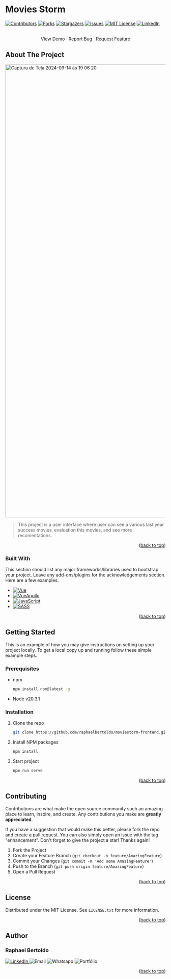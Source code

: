 # Movies Storm 
[![Contributors][contributors-shield]][contributors-url]
[![Forks][forks-shield]][forks-url]
[![Stargazers][stars-shield]][stars-url]
[![Issues][issues-shield]][issues-url]
[![MIT License][license-shield]][license-url]
[![LinkedIn][linkedin-shield]][linkedin-url]


  <p align="center">
    <br />
    <a href="https://movie-storm.netlify.app/">View Demo</a>
    ·
    <a href="https://github.com/raphaelbertoldo/moviestorm-frontend/issues/new?labels=bug&template=bug-report---.md">Report Bug</a>
    ·
    <a href="https://github.com/raphaelbertoldo/moviestorm-frontend/issues/new?labels=enhancement&template=feature-request---.md">Request Feature</a>
  </p>

## About The Project

<img width="1422" alt="Captura de Tela 2024-09-14 às 19 06 20" src="https://github.com/user-attachments/assets/921348fd-a231-4a45-aa69-d65f9ef46774">

> This project is a user interface where user can see a various last year success movies, evaluation this movies, and see more recomentations.

<p align="right">(<a href="#readme-top">back to top</a>)</p>


### Built With

This section should list any major frameworks/libraries used to bootstrap your project. Leave any add-ons/plugins for the acknowledgements section. Here are a few examples.

* [![Vue][Vue.js]][Vue-url]
* [![VueApollo][Apollo]][Apollo-url]
* [![JavaScript][JavaScript]][JavaScript-url]
* [![SASS][SASS]][SASS-url]

<p align="right">(<a href="#readme-top">back to top</a>)</p>



<!-- GETTING STARTED -->
## Getting Started

This is an example of how you may give instructions on setting up your project locally.
To get a local copy up and running follow these simple example steps.

### Prerequisites

* npm
  ```sh
  npm install npm@latest -g
  ```
- Node v20.3.1

### Installation

1. Clone the repo
   ```sh
   git clone https://github.com/raphaelbertoldo/moviestorm-frontend.git
   ```
2. Install NPM packages
   ```sh
   npm install
   ```
4. Start project
   ```sh
   npm run serve
   ```
<p align="right">(<a href="#readme-top">back to top</a>)</p>



<!-- CONTRIBUTING -->
## Contributing

Contributions are what make the open source community such an amazing place to learn, inspire, and create. Any contributions you make are **greatly appreciated**.

If you have a suggestion that would make this better, please fork the repo and create a pull request. You can also simply open an issue with the tag "enhancement".
Don't forget to give the project a star! Thanks again!

1. Fork the Project
2. Create your Feature Branch (`git checkout -b feature/AmazingFeature`)
3. Commit your Changes (`git commit -m 'Add some AmazingFeature'`)
4. Push to the Branch (`git push origin feature/AmazingFeature`)
5. Open a Pull Request


<p align="right">(<a href="#readme-top">back to top</a>)</p>

<!-- LICENSE -->
## License

Distributed under the MIT License. See `LICENSE.txt` for more information.

<p align="right">(<a href="#readme-top">back to top</a>)</p>




## Author 
### Raphael Bertoldo
<a href="https://www.linkedin.com/in/raphaelbertoldo/">
  <img src="https://img.shields.io/badge/LinkedIn-0077B5?style=for-the-badge&logo=linkedin&logoColor=white" alt="LinkedIn" />
</a>
<a href="mailto:raphaelferreirabertoldo@gmail.com" style="text-decoration: none !important">
  <img src="https://img.shields.io/badge/Email-D14836?style=for-the-badge&logo=gmail&logoColor=white" alt="Email" />
</a>
<a href="https://api.whatsapp.com/send?phone=5534993139666" style="text-decoration: none !important">
  <img src="https://img.shields.io/badge/WhatsApp-25D366?style=for-the-badge&logo=whatsapp&logoColor=white" alt="Whatsapp" />
</a>
<a href="https://raphaelfb-portfolio.netlify.app/" style="text-decoration: none !important">
  <img src="https://img.shields.io/badge/Portfolio-000080?style=for-the-badge&logo=todoist&logoColor=fff" alt="Portfólio" />
</a>
<p align="right">(<a href="#readme-top">back to top</a>)</p>


[contributors-shield]: https://img.shields.io/github/contributors/raphaelbertoldo/moviestorm-frontend.svg?style=for-the-badge
[contributors-url]: https://github.com/raphaelbertoldo/moviestorm-frontend/graphs/contributors
[forks-shield]: https://img.shields.io/github/forks/raphaelbertoldo/moviestorm-frontend.svg?style=for-the-badge
[forks-url]: https://github.com/raphaelbertoldo/moviestorm-frontend/network/members
[stars-shield]: https://img.shields.io/github/stars/raphaelbertoldo/moviestorm-frontend.svg?style=for-the-badge
[stars-url]: https://github.com/raphaelbertoldo/moviestorm-frontend/stargazers
[issues-shield]: https://img.shields.io/github/issues/raphaelbertoldo/moviestorm-frontend.svg?style=for-the-badge
[issues-url]: https://github.com/raphaelbertoldo/moviestorm-frontend/issues
[license-shield]: https://img.shields.io/github/license/raphaelbertoldo/moviestorm-frontend.svg?style=for-the-badge
[license-url]: https://github.com/raphaelbertoldo/moviestorm-frontend/blob/master/LICENSE.txt
[linkedin-shield]: https://img.shields.io/badge/-LinkedIn-black.svg?style=for-the-badge&logo=linkedin&colorB=555
[linkedin-url]: https://linkedin.com/in/raphaelbertoldo
[Apollo]: https://img.shields.io/badge/Apollo-311C87?&style=for-the-badge&logo=Apollo%20GraphQL&logoColor=white
[Apollo-url]: https://apollo.vuejs.org/
[JavaScript]: https://img.shields.io/badge/JavaScript-20232A?style=for-the-badge&logo=javascript&logoColor=yellow
[JavaScript-url]: https://developer.mozilla.org/pt-BR/docs/Web/JavaScript
[Vue.js]: https://img.shields.io/badge/Vue.js-35495E?style=for-the-badge&logo=vuedotjs&logoColor=4FC08D
[Vue-url]: https://vuejs.org/
[SASS]: https://img.shields.io/badge/Scss-black?style=for-the-badge&logo=sass
[SASS-url]: https://sass-lang.com/documentation/
